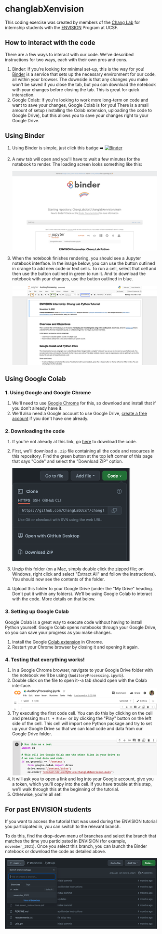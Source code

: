 # changlabXenvision
This coding exercise was created by members of the [Chang Lab](http://changlab.ucsf.edu/) for internship students with the [ENVISION](https://neurosurgery.ucsf.edu/envision-internship-program) Program at UCSF.


## How to interact with the code
There are a few ways to interact with our code. 
We've described instructions for two ways, each with their own pros and cons.

1. Binder: If you're looking for minimal set-up, this is the way for you! 
   [Binder](https://mybinder.readthedocs.io/en/latest/about/index.html) is 
   a service that sets up the necessary environment for our code, all 
   within your browser. The downside is that any changes you make won't be 
   saved if you close the tab, but you can download the notebook with your 
   changes before closing the tab. This is great for quick interaction.
2. Google Colab: If you're looking to work more long-term on code and want 
   to save your changes, Google Colab is for you! There is a small amount 
   of setup (installing the Colab extension, uploading the code to Google 
   Drive), but this allows you to save your changes right to your Google Drive.

## Using Binder

1. Using Binder is simple, just click this badge :arrow_right:
    [![Binder](https://mybinder.org/badge_logo.svg)](https://mybinder.org/v2/gh/ChangLabUcsf/changlabXenvision/main?filepath=SpeechInTheBrain.ipynb)

2. A new tab will open and you'll have to wait a few minutes for the notebook 
to render.
The loading screen looks something like this:

   ![](media/binder_loading.png)

3. When the notebook finishes rendering, you should see a Jupyter notebook 
   interface. In the image below, you can use the button outlined in orange 
   to add new code or text cells. To run a cell, select that cell and then 
   use the button outlined in green to run it. And to download the notebook 
   with your changes, use the button outlined in blue.

   ![](media/binder_notebook.png)


## Using Google Colab

### 1. Using Google and Google Chrome
1. We'll need to use [Google Chrome](https://www.google.com/chrome/) for 
   this, so download and install that if you don't already have it.
2. We'll also need a Google account to use Google Drive, [create a free account](https://accounts.google.com/signup/v2/webcreateaccount?flowName=GlifWebSignIn&flowEntry=SignUp) if you don't have one already.

### 2. Downloading the code
1. If you're not already at this link, go [here](https://github.com/ChangLabUcsf/changlabXenvision) to download the code.
2. First, we'll download a `.zip` file containing all the code and 
   resources in this repository. Find the green button at the top left corner of this page that says 
   "Code" and select the "Download ZIP" option.

   ![](media/git_download.png)

3. Unzip this folder (on a Mac, simply double click the zipped file; on 
   Windows, right click and select "Extract All" and follow the 
   instructions). You should now see the contents of the folder.
4. Upload this folder to your Google Drive (under the "My Drive" heading. Don't put it within any folders). We'll be using Google 
   Colab to interact with the code. More details on that below.

### 3. Setting up Google Colab
Google Colab is a great way to execute code without having to install 
Python yourself. Google Colab opens notebooks through your Google Drive, so 
you can save your progress as you make changes.

1. Install the Google [Colab extension](https://chrome.google.com/webstore/detail/open-in-colab/iogfkhleblhcpcekbiedikdehleodpjo?hl=en) in Chrome.
2. Restart your Chrome browser by closing it and opening it again.

### 4. Testing that everything works!
1. In a Google Chrome browser, navigate to your Google Drive folder with the 
   notebook we'll be using (`AuditoryProcessing.ipynb`).
2. Double click on the file to open it--a tab should open with the Colab 
   interface.
    ![](media/colab_tab.png)
3. Try executing the first code cell. You can do this by clicking on the cell 
   and pressing `Shift + Enter` or by clicking the "Play" button on the 
   left side of the cell. This cell will import one Python package and try 
   to set up your Google Drive so that we can load code and data 
   from our Google Drive folder.
   ![](media/test_run.png)
4. It will ask you to open a link and log into your Google account, give 
   you a token, which you'll copy into the cell. If you have trouble at 
   this step, we'll walk through this at the beginning of the tutorial.
5. Otherwise, you're all set!


## For past ENVISION students
If you want to access the tutorial that was used during the ENVISION 
tutorial you participated in, you can switch to the relevant branch.

To do this, find the drop-down menu of branches and select the branch that 
matches the time you participated in ENVISION (for example, `november_2021`).
Once you select this branch, you can launch the Binder notebook or download 
the code as detailed above.

![](media/switching_branches.png)
